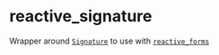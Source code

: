 # reactive_signature

Wrapper around [`Signature`](https://pub.dev/packages/signature) to use with [`reactive_forms`](https://pub.dev/packages/reactive_forms)